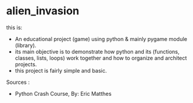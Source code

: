 # alien_invasion
this is:
- An educational project (game) using python &amp; mainly pygame module (library).
- its main objective is to demonstrate how python and its (functions, classes, lists, loops) work together and how to organize and architect projects.
- this project is fairly simple and basic.

Sources :
- Python Crash Course, By: Eric Matthes


